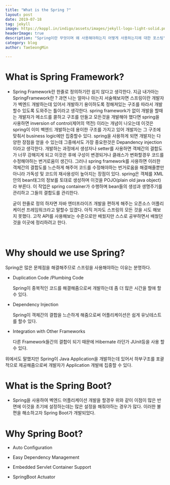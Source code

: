 ```yaml
---
title: "What is the Spring ?"
layout: post
date: 2019-07-18
tag: jekyll
image: https://koppl.in/indigo/assets/images/jekyll-logo-light-solid.png
headerImage: true
description: "Spring이란 무엇이며 왜 사용해야하는지 어떻게 사용하는지에 대한 포스팅"
category: blog
author: TaeSeongMin

---
```




What is Spring Framework?
===
- Spring Framework란 한줄로 정의하기란 쉽지 않다고 생각한다. 지금 내가아는 SpringFramework란 ? 과연 나는 얼마나 아는지 서술해보자면 스프링이란 개발자가 벡엔드 개발하는데 있어서 개발하기 용이하도록 정해져있는 구조를 따라서 개발할수 있도록 도와주는 틀이라고 생각한다. spring framework가 없이 개발을 할때는 개발자가 메소드를 콜하고 구조를 만들고 모든것을 개발해야 했다면 spring을 사용하면 inversion of control(제어의 역전) 이라는 개념이 나오는데 이것은 spring이 이미 벡엔드 개발하는데 용이한 구조를 가지고 있어 개발자는 그 구조에 맞춰서 business logic에만 집중할수 있다. spring을 사용하게 되면 개발자는 다양한 장점을 얻을 수 있는데 그중에서도 가장 중요한것은 Depandency injection이라고 생각한다. 개발하는 과정에서 생성자나 setter를 사용하면 객체간의 결합도가 너무 강해지게 되고 이것은 후에 구성이 변경되거나 클래스가 변화할경우 코드를 수정해야하는 번거로움이 생긴다. 그러나 spring framework를 사용하면 이러한 객체간의 결합도를 느슨하게 해주어 코드를 수정해야하는 번거로움을 해결해줄뿐만 아니라 가독성 및 코드의 재사용성이 높아지는 장점이 있다. spring은 객체를 XML안의 bean태그의 정보를 토대로 생성하며 이것을 POJO(plain old java object)라 부른다. 이 작업은 spring container가 수행하며 bean들의 생성과 생명주기를 관리하고 그들의 결합도를 관리한다.

    굳이 한줄로 정의 하자면 자바 엔터프라이즈 개발을 편하게 해주는 오픈소스 어플리케이션 프레임워크라고 말할수 있겠다. 아직 저자도 스프링의 모든 것을 시도 해보지 못했다. 고작 API를 사용해보는 수준으로만 배웠지만 스스로 공부하면서 배웠던것을 이곳에 정리하려고 한다. 
<br>

Why should we use Spring? 
===
Spring은 많은 문제점을 해결해주므로 스프링을 사용해야하는 이유는 분명하다.
- Duplication Code /Plumbing Code

    Spring이 중복적인 코드를 해결해줌으로써 개발하는데 좀 더 많은 시간을 할애 할수 있다.

- Dependency Injection

    Spring이 객체간의 결합을 느슨하게 해줌으로써 어플리케이션은 쉽게 유닛테스트를 할수 있다.

- Integration with Other Frameworks

    다른 Framework들간의 결합이 되기 때문에 Hibernate 라던가 JUnit등을 사용 할수 있다.



 위에서도 말했지만 Spring이 Java Application을 개발하는데 있어서 하부구조를 포괄적으로 제공해줌으로써 개발자가 Application 개발에 집중할 수 있다.


What is the Spring Boot? 
===
 - Spring을 사용하여 벡엔드 어플리케이션 개발을 할경우 위와 같이 이점이 많은 반면에 이것을 초기에 설정하는데는 많은 설정을 해줘야하는 경우가 많다. 이러한 불편을 해소하고자 Spring Boot가 개발되었다.

Why Spring Boot?
===
- Auto Configuration 

- Easy Dependency Management

- Embedded Servlet Container Support

- SpringBoot Actuator